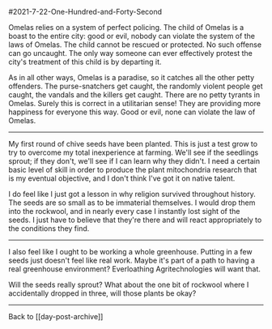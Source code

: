 #2021-7-22-One-Hundred-and-Forty-Second

Omelas relies on a system of perfect policing.  The child of Omelas is a boast to the entire city: good or evil, nobody can violate the system of the laws of Omelas.  The child cannot be rescued or protected.  No such offense can go uncaught.  The only way someone can ever effectively protest the city's treatment of this child is by departing it.

As in all other ways, Omelas is a paradise, so it catches all the other petty offenders.  The purse-snatchers get caught, the randomly violent people get caught, the vandals and the killers get caught.  There are no petty tyrants in Omelas.  Surely this is correct in a utilitarian sense!  They are providing more happiness for everyone this way.  Good or evil, none can violate the law of Omelas.

---
My first round of chive seeds have been planted.  This is just a test grow to try to overcome my total inexperience at farming.  We'll see if the seedlings sprout; if they don't, we'll see if I can learn why they didn't.  I need a certain basic level of skill in order to produce the plant mitochondria research that is my eventual objective, and I don't think I've got it on native talent.

I do feel like I just got a lesson in why religion survived throughout history.  The seeds are so small as to be immaterial themselves.  I would drop them into the rockwool, and in nearly every case I instantly lost sight of the seeds.  I just have to believe that they're there and will react appropriately to the conditions they find.

---
I also feel like I ought to be working a whole greenhouse.  Putting in a few seeds just doesn't feel like real work.  Maybe it's part of a path to having a real greenhouse environment?  Everloathing Agritechnologies will want that.

Will the seeds really sprout?  What about the one bit of rockwool where I accidentally dropped in three, will those plants be okay?

---
Back to [[day-post-archive]]
